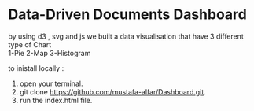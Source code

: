
# Data-Driven Documents Dashboard 
by using d3 , svg and js we built a data visualisation
that have 3 different type of Chart                                 
1-Pie 2-Map 3-Histogram                                             

to inistall locally : 
1. open your terminal.
2. git clone https://github.com/mustafa-alfar/Dashboard.git.
3. run the index.html file.
